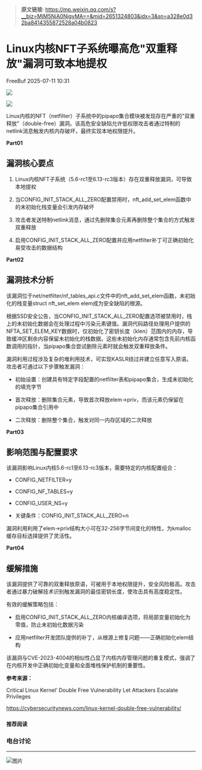 > **原文链接**: https://mp.weixin.qq.com/s?__biz=MjM5NjA0NjgyMA==&mid=2651324803&idx=3&sn=a328e0d32ba8414355872528a04b0823

#  Linux内核NFT子系统曝高危"双重释放"漏洞可致本地提权  
 FreeBuf   2025-07-11 10:31  
  
![](https://mmbiz.qpic.cn/mmbiz_gif/qq5rfBadR38jUokdlWSNlAjmEsO1rzv3srXShFRuTKBGDwkj4gvYy34iajd6zQiaKl77Wsy9mjC0xBCRg0YgDIWg/640?wx_fmt=gif "")  
  
  
![](https://mmbiz.qpic.cn/mmbiz_jpg/qq5rfBadR3ibB6c57w7TYCsC97JxXoqaKM8vEQx04zY5wdDF32x8atw2GAqKhCLsCSLW2JlmK6gEDBLmrbujbMQ/640?wx_fmt=jpeg&from=appmsg "")  
  
  
Linux内核的NFT（netfilter）子系统中的pipapo集合模块被发现存在严重的"双重释放"（double-free）漏洞。该高危安全缺陷允许低权限攻击者通过特制的netlink消息触发内核内存破坏，最终实现本地权限提升。  
  
  
**Part01**  
## 漏洞核心要点  
  
  
1. Linux内核NFT子系统（5.6-rc1至6.13-rc3版本）存在双重释放漏洞，可导致本地提权  
  
  
2. 当CONFIG_INIT_STACK_ALL_ZERO配置禁用时，nft_add_set_elem函数中的未初始化栈变量会引发内存破坏  
  
  
3. 攻击者发送特制netlink消息，通过先删除集合元素再删除整个集合的方式触发双重释放  
  
  
4. 启用CONFIG_INIT_STACK_ALL_ZERO配置并应用netfilter补丁可正确初始化易受攻击的数据结构  
  
  
**Part02**  
## 漏洞技术分析  
  
  
该漏洞位于net/netfilter/nf_tables_api.c文件中的nft_add_set_elem函数，未初始化的栈变量struct nft_set_elem elem成为安全缺陷的根源。  
  
  
根据SSD安全公告，当CONFIG_INIT_STACK_ALL_ZERO配置选项被禁用时，栈上的未初始化数据会在处理过程中污染元素键值。漏洞代码路径处理用户提供的NFTA_SET_ELEM_KEY数据时，仅初始化了密钥长度（klen）范围内的内存，导致缓冲区剩余内容保留未初始化的栈数据。这些未初始化内存通常包含先前内核函数调用的指针，当pipapo集合尝试删除元素时就会触发双重释放条件。  
  
  
漏洞利用过程涉及复杂的堆利用技术，可实现KASLR绕过并建立任意写入原语。攻击者可通过以下步骤触发漏洞：  
  
- 初始设置：创建具有特定字段配置的netfilter表和pipapo集合，生成未初始化的填充字节  
  
- 首次释放：删除集合元素，导致首次释放elem->priv，而该元素仍保留在pipapo集合引用中  
  
- 二次释放：删除整个集合，触发对同一内存区域的二次释放  
  
**Part03**  
## 影响范围与配置要求  
  
  
该漏洞影响Linux内核5.6-rc1至6.13-rc3版本，需要特定的内核配置组合：  
  
- CONFIG_NETFILTER=y  
  
- CONFIG_NF_TABLES=y  
  
- CONFIG_USER_NS=y  
  
- 关键条件：CONFIG_INIT_STACK_ALL_ZERO=n  
  
漏洞利用利用了elem->priv结构大小可在32-256字节间变化的特性，为kmalloc缓存目标选择提供了灵活性。  
  
  
**Part04**  
## 缓解措施  
  
  
该漏洞提供了可靠的双重释放原语，可被用于本地权限提升，安全风险极高。攻击者通过暴力破解技术识别触发漏洞的最佳密钥长度，使攻击具有高度稳定性。  
  
  
有效的缓解策略包括：  
  
- 启用CONFIG_INIT_STACK_ALL_ZERO内核编译选项，将局部变量初始化为零值，防止未初始化数据污染  
  
- 应用netfilter开发团队提供的补丁，从根源上修复问题——正确初始化elem结构  
  
该漏洞与CVE-2023-4004的相似性凸显了内核内存管理问题的重复模式，强调了在内核开发中正确初始化变量和全面堆栈保护机制的重要性。  
  
  
**参考来源：**  
  
Critical Linux Kernel’ Double Free Vulnerability Let Attackers Escalate Privileges  
  
https://cybersecuritynews.com/linux-kernel-double-free-vulnerability/  
  
  
###   
###   
###   
  
**推荐阅读**  
  
[](https://mp.weixin.qq.com/s?__biz=MjM5NjA0NjgyMA==&mid=2651324737&idx=1&sn=8f0843cf1d51ac50bd1eae4a5f0e4c87&scene=21#wechat_redirect)  
  
### 电台讨论  
  
****  
  
  
  
![图片](https://mmbiz.qpic.cn/mmbiz_gif/qq5rfBadR3icF8RMnJbsqatMibR6OicVrUDaz0fyxNtBDpPlLfibJZILzHQcwaKkb4ia57xAShIJfQ54HjOG1oPXBew/640?wx_fmt=gif&wxfrom=5&wx_lazy=1&tp=webp "")  
  
   
  
